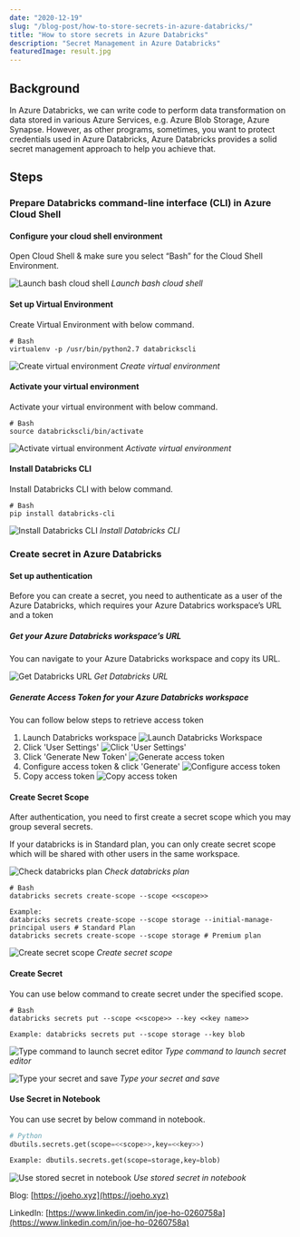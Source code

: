 ```yaml
---
date: "2020-12-19"
slug: "/blog-post/how-to-store-secrets-in-azure-databricks/"
title: "How to store secrets in Azure Databricks"
description: "Secret Management in Azure Databricks"
featuredImage: result.jpg
---
```

## Background
In Azure Databricks, we can write code to perform data transformation on data stored in various Azure Services, e.g. Azure Blob Storage, Azure Synapse. However, as other programs, sometimes, you want to protect credentials used in Azure Databricks, Azure Databricks provides a solid secret management approach to help you achieve that.

## Steps

### Prepare Databricks command-line interface (CLI) in Azure Cloud Shell

#### Configure your cloud shell environment

Open Cloud Shell & make sure you select “Bash” for the Cloud Shell Environment.

![Launch bash cloud shell](../../images/how-to-store-secrets-in-azure-databricks/bash-cloud-shell.jpg)
*Launch bash cloud shell*

#### Set up Virtual Environment
Create Virtual Environment with below command.

```
# Bash
virtualenv -p /usr/bin/python2.7 databrickscli
```
![Create virtual environment](../../images/how-to-store-secrets-in-azure-databricks/create-virtual-environment.jpg)
*Create virtual environment*

#### Activate your virtual environment

Activate your virtual environment with below command.

```
# Bash
source databrickscli/bin/activate
```

![Activate virtual environment](../../images/how-to-store-secrets-in-azure-databricks/activate-virtual-environment.jpg)
*Activate virtual environment*

#### Install Databricks CLI
Install Databricks CLI with below command.

```
# Bash
pip install databricks-cli
```

![Install Databricks CLI](../../images/how-to-store-secrets-in-azure-databricks/install-databricks-cli.jpg)
*Install Databricks CLI*

### Create secret in Azure Databricks

#### Set up authentication
Before you can create a secret, you need to authenticate as a user of the Azure Databricks, which requires your Azure Databrics workspace’s URL and a token

##### Get your Azure Databricks workspace’s URL
You can navigate to your Azure Databricks workspace and copy its URL.

![Get Databricks URL](../../images/how-to-store-secrets-in-azure-databricks/databricks-url.jpg)
*Get Databricks URL*

##### Generate Access Token for your Azure Databricks workspace
You can follow below steps to retrieve access token

1. Launch Databricks workspace
    ![Launch Databricks Workspace](../../images/how-to-store-secrets-in-azure-databricks/launch-databricks-workspace.jpg)
2. Click 'User Settings'
    ![Click 'User Settings'](../../images/how-to-store-secrets-in-azure-databricks/databricks-user-settings.jpg)
3. Click 'Generate New Token'
    ![Generate access token](../../images/how-to-store-secrets-in-azure-databricks/generate-access-token.jpg)
4. Configure access token & click 'Generate'
    ![Configure access token](../../images/how-to-store-secrets-in-azure-databricks/configure-access-token.jpg)
5. Copy access token
    ![Copy access token](../../images/how-to-store-secrets-in-azure-databricks/copy-access-token.jpg)


#### Create Secret Scope
After authentication, you need to first create a secret scope which you may group several secrets. 

If your databricks is in Standard plan, you can only create secret scope which will be shared with other users in the same workspace.

![Check databricks plan](../../images/how-to-store-secrets-in-azure-databricks/check-databricks-plan.jpg)
*Check databricks plan*

```
# Bash
databricks secrets create-scope --scope <<scope>>

Example: 
databricks secrets create-scope --scope storage --initial-manage-principal users # Standard Plan
databricks secrets create-scope --scope storage # Premium plan
```

![Create secret scope](../../images/how-to-store-secrets-in-azure-databricks/create-secret-scope.jpg)
*Create secret scope*

#### Create Secret
You can use below command to create secret under the specified scope.
```
# Bash
databricks secrets put --scope <<scope>> --key <<key name>>

Example: databricks secrets put --scope storage --key blob
```

![Type command to launch secret editor](../../images/how-to-store-secrets-in-azure-databricks/launch-secret-editor.jpg)
*Type command to launch secret editor*

![Type your secret and save](../../images/how-to-store-secrets-in-azure-databricks/type-secret.jpg)
*Type your secret and save*

#### Use Secret in Notebook
You can use secret by below command in notebook.

```python
# Python
dbutils.secrets.get(scope=<<scope>>,key=<<key>>)

Example: dbutils.secrets.get(scope=storage,key=blob)
```

![Use stored secret in notebook](../../images/how-to-store-secrets-in-azure-databricks/notebook-demo.jpg)
*Use stored secret in notebook*

Blog: [https://joeho.xyz](https://joeho.xyz)

LinkedIn: [https://www.linkedin.com/in/joe-ho-0260758a](https://www.linkedin.com/in/joe-ho-0260758a)
